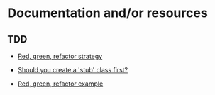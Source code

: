 # Documentation and/or resources

## TDD
* [Red, green, refactor strategy](https://www.codecademy.com/article/tdd-red-green-refactor)

* [Should you create a 'stub' class first?](https://stackoverflow.com/questions/22293230/tdd-should-i-create-an-empty-class-needed-for-a-test-case)
* [Red, green, refactor example](https://medium.com/news-uk-technology/is-the-red-green-refactor-cycle-of-test-driven-development-good-9e2b1b52d721)
